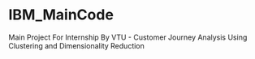 # IBM_MainCode
Main Project For Internship By VTU - Customer Journey Analysis Using Clustering and Dimensionality Reduction
